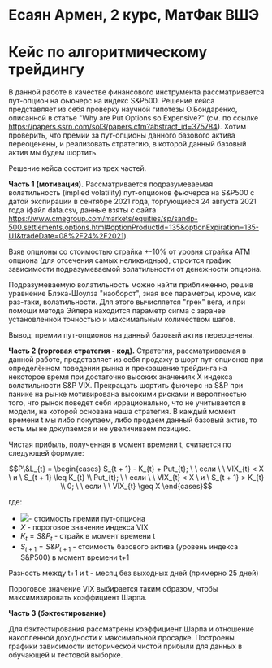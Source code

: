 # Есаян Армен, 2 курс, МатФак ВШЭ
# Кейс по алгоритмическому трейдингу 
 
 В данной работе в качестве финансового инструмента рассматривается пут-опцион на фьючерс на индекс S&P500.
 Решение кейса представляет из себя проверку научной гипотезы О.Бондаренко, описанной в статье "Why are Put Options so Expensive?" (см. по ссылке https://papers.ssrn.com/sol3/papers.cfm?abstract_id=375784). Хотим проверить, что премии за пут-опционы данного базового актива переоценены, и реализовать стратегию, в которой данный базовый актив мы будем шортить.
 
 Решение кейса состоит из трех частей.
 
__Часть 1 (мотивация).__ Рассматривается подразумеваемая волатильность (implied volatility) пут-опционов фьючерса на S&P500 с датой экспирации в сентябре 2021 года, торгующиеся 24 августа 2021 года (файл data.csv, данные взяты с сайта https://www.cmegroup.com/markets/equities/sp/sandp-500.settlements.options.html#optionProductId=135&optionExpiration=135-U1&tradeDate=08%2F24%2F2021).

Взяв опционы со стоимостью страйка +-10% от уровня страйка ATM опциона (для отсечения самых неликвидных), строится график зависимости подразумеваемой волатильности от денежности опциона.

Подразумеваемую волатильность можно найти приближенно, решив уравнение Блэка-Шоулза "наоборот", зная все параметры, кроме, как раз-таки, волатильности. Для этого вычисляется "грек" вега, и при помощи метода Эйлера находится параметр сигма с заранее установленной точностью и максимальным количеством шагов.

Вывод: премии пут-опционов на данный базовый актив переоценены.
 
__Часть 2 (торговая стратегия - код).__ Стратегия, рассматриваемая в данной работе, представляет из себя продажу в шорт пут-опционов при определённом поведении рынка и прекращение трейдинга на некоторое время при достаточно высоких значениях X индекса волатильности S&P VIX. Прекращать шортить фьючерс на S&P при панике на рынке мотивирована высокими рисками и вероятностью того, что рынок поведет себя иррационально, что не учитывается в модели, на которой основана наша стратегия. В каждый момент времени t мы либо покупаем, либо продаем данный базовый актив, то есть мы не докупаемся и не увеличиваем позицию.

  Чистая прибыль, полученная в момент времени t, считается по следующей формуле: 
  
  $$P\&L_{t} = \begin{cases}
S_{t + 1} - K_{t} + Put_{t}; \ \ если \ \  VIX_{t} < X \ и \  S_{t + 1} \leq K_{t} \\
Put_{t}; \ \ если \ \ VIX_{t} < X \ и \ S_{t + 1} > K_{t} \\
0; \ \ если \ \ VIX_{t} \geq X 
\end{cases}$$

где:
* <img src="https://latex.codecogs.com/gif.latex?Put_{t}" />- стоимость премии пут-опциона
* $X$ - пороговое значение индекса VIX
* $K_{t} = S\&P_{t}$ - страйк в момент времени t
* $S_{t+1} = S\&P_{t + 1}$ - стоимость базового актива (уровень индекса S&P500) в момент времени t+1

Разность между t+1 и t - месяц без выходных дней (примерно 25 дней)

Пороговое значение VIX выбирается таким образом, чтобы максимизировать коэффициент Шарпа.

__Часть 3 (бэктестирование)__

Для бэктестирования рассматрены коэффициент Шарпа и отношение накопленной доходности к максимальной просадке.
Построены графики зависимости исторической чистой прибыли для данных в обучающей и тестовой выборке.
